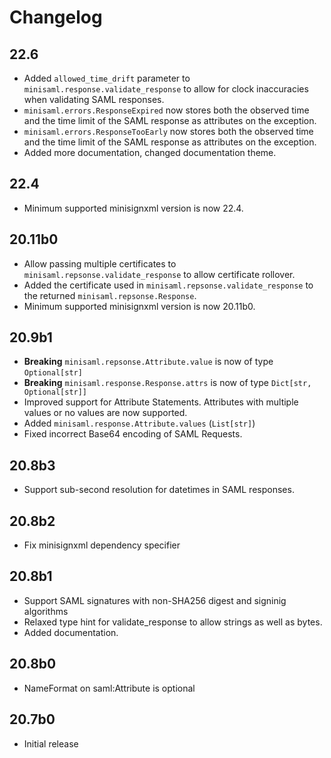 # Changelog

## 22.6

* Added `allowed_time_drift` parameter to `minisaml.response.validate_response` to allow for clock inaccuracies when validating SAML responses.
* `minisaml.errors.ResponseExpired` now stores both the observed time and the time limit of the SAML response as attributes on the exception.
* `minisaml.errors.ResponseTooEarly` now stores both the observed time and the time limit of the SAML response as attributes on the exception.
* Added more documentation, changed documentation theme.

## 22.4

* Minimum supported minisignxml version is now 22.4.

## 20.11b0

* Allow passing multiple certificates to `minisaml.repsonse.validate_response` to allow certificate rollover.
* Added the certificate used in `minisaml.repsonse.validate_response` to the returned `minisaml.repsonse.Response`.
* Minimum supported minisignxml version is now 20.11b0.

## 20.9b1

* **Breaking** `minisaml.repsonse.Attribute.value` is now of type `Optional[str]`
* **Breaking** `minisaml.response.Response.attrs` is now of type `Dict[str, Optional[str]]`
* Improved support for Attribute Statements. Attributes with multiple values or no values are now supported.
* Added `minisaml.response.Attribute.values` (`List[str]`)
* Fixed incorrect Base64 encoding of SAML Requests.

## 20.8b3

* Support sub-second resolution for datetimes in SAML responses.

## 20.8b2

* Fix minisignxml dependency specifier

## 20.8b1

* Support SAML signatures with non-SHA256 digest and signinig algorithms
* Relaxed type hint for validate_response to allow strings as well as bytes.
* Added documentation.

## 20.8b0

* NameFormat on saml:Attribute is optional

## 20.7b0

* Initial release
